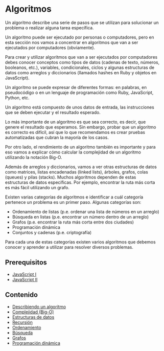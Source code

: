 # Algoritmos

Un algoritmo describe una serie de pasos que se utilizan para solucionar un problema o realizar alguna tarea específica.

Un algoritmo puede ser ejecutado por personas o computadores, pero en esta sección nos vamos a concentrar en algoritmos que van a ser ejecutados por computadores (obviamente).

Para crear y utilizar algoritmos que van a ser ejecutados por computadores debes conocer conceptos como tipos de datos (cadenas de texto, números, booleanos, etc.), variables, condicionales, ciclos y algunas estructuras de datos como arreglos y diccionarios (llamados hashes en Ruby y objetos en JavaScript).

Un algoritmo se puede expresar de diferentes formas: en palabras, en pseudocódigo o en un lenguaje de programación como Ruby, JavaScript, Python, etc.

Un algoritmo está compuesto de unos datos de entrada, las instrucciones que se deben ejecutar y el resultado esperado.

Lo más importante de un algoritmo es que sea correcto, es decir, que genere el resultado que esperamos. Sin embargo, probar que un algoritmo es correcto es difícil, así que lo que recomendamos es crear pruebas automatizadas que cubran la mayoría de los casos.

Por otro lado, el rendimiento de un algoritmo también es importante y para eso vamos a explicar cómo calcular la complejidad de un algoritmo utilizando la notación Big-O.

Además de arreglos y diccionarios, vamos a ver otras estructuras de datos como matrices, listas encadenadas (linked lists), árboles, grafos, colas (queues) y pilas (stacks). Muchos algoritmos dependen de estas estructuras de datos específicas. Por ejemplo, encontrar la ruta más corta es más fácil utilizando un grafo.

Existen varias categorías de algoritmos e identificar a cuál categoría pertenece un problema es un primer paso. Algunas categorías son:

* Ordenamiento de listas (p.e. ordenar una lista de números en un arreglo)
* Búsqueda en listas (p.e. encontrar un número dentro de un arreglo)
* Grafos (p.e. encontrar la ruta más corta entre dos ciudades)
* Programación dinámica
* Conjuntos y cadenas (p.e. criptografía)

Para cada una de estas categorías existen varios algoritmos que debemos conocer y aprender a utilizar para resolver diversos problemas.

## Prerequisitos

* [JavaScript I](../javascript-i/)
* [JavaScript II](../javascript-ii/)

## Contenido

* [Describiendo un algoritmo](describiendo-algoritmos.md)
* [Complejidad (Big-O)](complejidad.md)
* [Estructuras de datos](estructuras-de-datos.md)
* [Recursión](recursión.md)
* [Ordenamiento](ordenamiento.md)
* [Búsqueda](busqueda.md)
* [Grafos](grafos.md)
* [Programación dinámica](programacion-dinamica.md)
